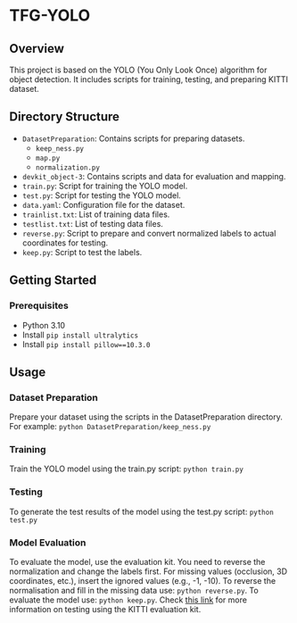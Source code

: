 # TFG-YOLO

## Overview
This project is based on the YOLO (You Only Look Once) algorithm for object detection. It includes scripts for training, testing, and preparing KITTI dataset.

## Directory Structure
- `DatasetPreparation`: Contains scripts for preparing datasets.
  - `keep_ness.py`
  - `map.py`
  - `normalization.py`
- `devkit_object-3`: Contains scripts and data for evaluation and mapping.
- `train.py`: Script for training the YOLO model.
- `test.py`: Script for testing the YOLO model.
- `data.yaml`: Configuration file for the dataset.
- `trainlist.txt`: List of training data files.
- `testlist.txt`: List of testing data files.
- `reverse.py`: Script to prepare and convert normalized labels to actual coordinates for testing.
- `keep.py`:  Script to test the labels.

## Getting Started

### Prerequisites
- Python 3.10
- Install ```pip install ultralytics```
- Install ```pip install pillow==10.3.0```
  
## Usage
### Dataset Preparation

Prepare your dataset using the scripts in the DatasetPreparation directory. For example:
```python DatasetPreparation/keep_ness.py```
### Training
Train the YOLO model using the train.py script:
```python train.py```
### Testing
To generate the test results of the model using the test.py script:
```python test.py```
### Model Evaluation
To evaluate the model, use the evaluation kit. You need to reverse the normalization and change the labels first. For missing values (occlusion, 3D coordinates, etc.), insert the ignored values (e.g., -1, -10). 
To reverse the normalisation and fill in the missing data use: ```python reverse.py```.
To evaluate the model use: ```python keep.py```.
Check [this link](https://github.com/cguindel/eval_kitti) for more information on testing using the KITTI evaluation kit.
